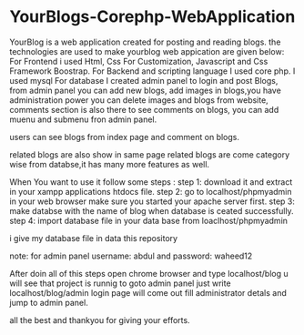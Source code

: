 # YourBlogs-Corephp-WebApplication
YourBlog is a web application created for posting and reading blogs. the technologies are used to make yourblog web appication are given below:  For Frontend i used   Html, Css For Customization, Javascript and Css Framework Boostrap.  For Backend and scripting language I used  core php. I used mysql For database
I created admin panel to login and post Blogs, from admin panel you can add new blogs, add images in blogs,you have administration power you can delete images and blogs from website, comments section is also there to see comments on blogs, you can add muenu and
submenu fron admin panel.

users can see blogs from index page and comment on blogs.

related blogs are also show in same page related blogs are come category wise from databse,it has many more features as well.

When You want to use it follow some steps : step 1: download it and extract in your xampp applications htdocs file. step 2: go to localhost/phpmyadmin in your web browser make sure you started your apache server first. step 3: make databse with the name of blog when database is ceated successfully. step 4: import database file in your data base from loaclhost/phpmyadmin

i give my database file in data this repository

note: for admin panel username: abdul and password: waheed12

After doin all of this steps open chrome browser and type localhost/blog u will see that project is runnig to goto admin panel just write localhost/blog/admin login page will come out fill administrator detals and jump to admin panel.

all the best and thankyou for giving your efforts.

